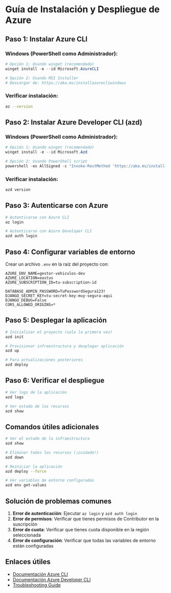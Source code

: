 # Guía de Instalación y Despliegue de Azure

## Paso 1: Instalar Azure CLI

### Windows (PowerShell como Administrador):
```powershell
# Opción 1: Usando winget (recomendado)
winget install -e --id Microsoft.AzureCLI

# Opción 2: Usando MSI Installer
# Descargar de: https://aka.ms/installazurecliwindows
```

### Verificar instalación:
```bash
az --version
```

## Paso 2: Instalar Azure Developer CLI (azd)

### Windows (PowerShell como Administrador):
```powershell
# Opción 1: Usando winget (recomendado)
winget install -e --id Microsoft.Azd

# Opción 2: Usando PowerShell script
powershell -ex AllSigned -c "Invoke-RestMethod 'https://aka.ms/install-azd.ps1' | Invoke-Expression"
```

### Verificar instalación:
```bash
azd version
```

## Paso 3: Autenticarse con Azure

```bash
# Autenticarse con Azure CLI
az login

# Autenticarse con Azure Developer CLI
azd auth login
```

## Paso 4: Configurar variables de entorno

Crear un archivo `.env` en la raíz del proyecto con:

```env
AZURE_ENV_NAME=gestor-vehiculos-dev
AZURE_LOCATION=eastus
AZURE_SUBSCRIPTION_ID=tu-subscription-id

DATABASE_ADMIN_PASSWORD=TuPasswordSegura123!
DJANGO_SECRET_KEY=tu-secret-key-muy-segura-aqui
DJANGO_DEBUG=False
CORS_ALLOWED_ORIGINS=*
```

## Paso 5: Desplegar la aplicación

```bash
# Inicializar el proyecto (solo la primera vez)
azd init

# Provisionar infraestructura y desplegar aplicación
azd up

# Para actualizaciones posteriores
azd deploy
```

## Paso 6: Verificar el despliegue

```bash
# Ver logs de la aplicación
azd logs

# Ver estado de los recursos
azd show
```

## Comandos útiles adicionales

```bash
# Ver el estado de la infraestructura
azd show

# Eliminar todos los recursos (¡cuidado!)
azd down

# Reiniciar la aplicación
azd deploy --force

# Ver variables de entorno configuradas
azd env get-values
```

## Solución de problemas comunes

1. **Error de autenticación**: Ejecutar `az login` y `azd auth login`
2. **Error de permisos**: Verificar que tienes permisos de Contributor en la suscripción
3. **Error de cuota**: Verificar que tienes cuota disponible en la región seleccionada
4. **Error de configuración**: Verificar que todas las variables de entorno están configuradas

## Enlaces útiles

- [Documentación Azure CLI](https://docs.microsoft.com/en-us/cli/azure/)
- [Documentación Azure Developer CLI](https://docs.microsoft.com/en-us/azure/developer/azure-developer-cli/)
- [Troubleshooting Guide](https://docs.microsoft.com/en-us/azure/developer/azure-developer-cli/troubleshoot)
